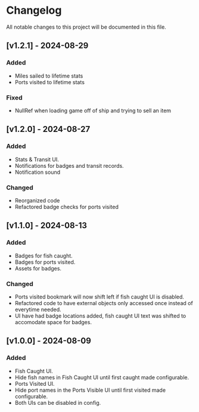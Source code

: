 # Changelog

All notable changes to this project will be documented in this file.

## [v1.2.1] - 2024-08-29

### Added
- Miles sailed to lifetime stats
- Ports visited to lifetime stats

### Fixed
- NullRef when loading game off of ship and trying to sell an item

## [v1.2.0] - 2024-08-27

### Added
- Stats & Transit UI.
- Notifications for badges and transit records.
- Notification sound

### Changed
- Reorganized code
- Refactored badge checks for ports visited

## [v1.1.0] - 2024-08-13

### Added

- Badges for fish caught.
- Badges for ports visited.
- Assets for badges.

### Changed

- Ports visited bookmark will now shift left if fish caught UI is disabled.
- Refactored code to have external objects only accessed once instead of everytime needed.
- UI have had badge locations added, fish caught UI text was shifted to accomodate space for badges.

## [v1.0.0] - 2024-08-09

### Added

- Fish Caught UI.
- Hide fish names in Fish Caught UI until first caught made configurable.
- Ports Visited UI.
- Hide port names in the Ports Visible UI until first visited made configurable.
- Both UIs can be disabled in config.
